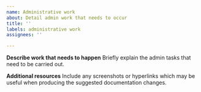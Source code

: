 ```yaml
---
name: Administrative work
about: Detail admin work that needs to occur
title: ''
labels: administrative work
assignees: ''

---
```


**Describe work that needs to happen**
Briefly explain the admin tasks that need to be carried out.

**Additional resources**
Include any screenshots or hyperlinks which may be useful when producing the suggested documentation changes.
